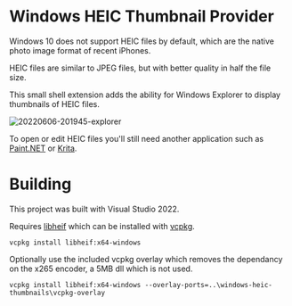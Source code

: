 # Windows HEIC Thumbnail Provider

Windows 10 does not support HEIC files by default, which are the native photo image format of recent iPhones.

HEIC files are similar to JPEG files, but with better quality in half the file size.

This small shell extension adds the ability for Windows Explorer to display thumbnails of HEIC files.

![20220606-201945-explorer](https://user-images.githubusercontent.com/323682/172850354-902dbd7d-686f-4749-acc5-23990e65128e.png)

To open or edit HEIC files you'll still need another application such as [Paint.NET](https://www.getpaint.net/) or [Krita](https://krita.org/).

# Building

This project was built with Visual Studio 2022.

Requires [libheif](https://github.com/strukturag/libheif) which can be installed with [vcpkg](https://github.com/microsoft/vcpkg).

`vcpkg install libheif:x64-windows`

Optionally use the included vcpkg overlay which removes the dependancy on the x265 encoder, a 5MB dll which is not used.

`vcpkg install libheif:x64-windows --overlay-ports=..\windows-heic-thumbnails\vcpkg-overlay`
